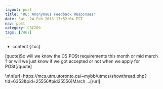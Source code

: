 ```yaml
---
layout: post
title: "RE: Anonymous Feedback Responses"
date: Sat, 24 Feb 2018 17:52:04 EST
nav: post
category: CSC209
tags: [7467]
---
```


* content
{:toc}

[quote]So will we know the CS POSt requirements this month or mid march ? or will we just know if we got accepted or not when we apply for POSt[/quote]
<!-- more -->
<p>\n\n[url=https://mcs.utm.utoronto.ca/~mybb/utmcs/showthread.php?tid=6353&pid=25556#pid25556]March ...[/url]</p>

